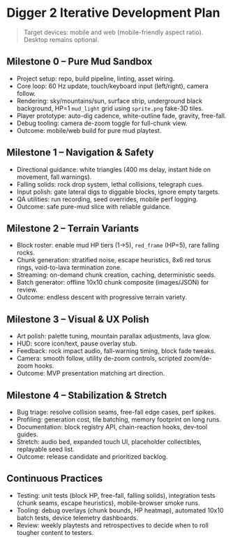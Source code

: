 # Digger 2 Iterative Development Plan

> Target devices: mobile and web (mobile-friendly aspect ratio). Desktop remains optional.

## Milestone 0 – Pure Mud Sandbox
- Project setup: repo, build pipeline, linting, asset wiring.
- Core loop: 60 Hz update, touch/keyboard input (left/right), camera follow.
- Rendering: sky/mountains/sun, surface strip, underground black background, HP=1 `mud_light` grid using `sprite.png` fake-3D tiles.
- Player prototype: auto-dig cadence, white-outline fade, gravity, free-fall.
- Debug tooling: camera de-zoom toggle for full-chunk view.
- Outcome: mobile/web build for pure mud playtest.

## Milestone 1 – Navigation & Safety
- Directional guidance: white triangles (400 ms delay, instant hide on movement, fall warnings).
- Falling solids: rock drop system, lethal collisions, telegraph cues.
- Input polish: gate lateral digs to diggable blocks, ignore empty targets.
- QA utilities: run recording, seed overrides, mobile perf logging.
- Outcome: safe pure-mud slice with reliable guidance.

## Milestone 2 – Terrain Variants
- Block roster: enable mud HP tiers (1→5), `red_frame` (HP=5), rare falling rocks.
- Chunk generation: stratified noise, escape heuristics, 8x6 red torus rings, void-to-lava termination zone.
- Streaming: on-demand chunk creation, caching, deterministic seeds.
- Batch generator: offline 10x10 chunk composite (images/JSON) for review.
- Outcome: endless descent with progressive terrain variety.

## Milestone 3 – Visual & UX Polish
- Art polish: palette tuning, mountain parallax adjustments, lava glow.
- HUD: score icon/text, pause overlay stub.
- Feedback: rock impact audio, fall-warning timing, block fade tweaks.
- Camera: smooth follow, utility de-zoom controls, scripted zoom/de-zoom hooks.
- Outcome: MVP presentation matching art direction.

## Milestone 4 – Stabilization & Stretch
- Bug triage: resolve collision seams, free-fall edge cases, perf spikes.
- Profiling: generation cost, tile batching, memory footprint on long runs.
- Documentation: block registry API, chain-reaction hooks, dev-tool guides.
- Stretch: audio bed, expanded touch UI, placeholder collectibles, replayable seed list.
- Outcome: release candidate and prioritized backlog.

## Continuous Practices
- Testing: unit tests (block HP, free-fall, falling solids), integration tests (chunk seams, escape heuristics), mobile-browser smoke runs.
- Tooling: debug overlays (chunk bounds, HP heatmap), automated 10x10 batch tests, device telemetry dashboards.
- Review: weekly playtests and retrospectives to decide when to roll tougher content to testers.
